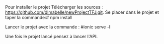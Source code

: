 Pour installer le projet
Télécharger les sources : https://github.com/dlmabelle/newProjectTFJ.git.
Se placer dans le projet et taper la commande:# npm install

Lancer le projet avec la commande : #ionic serve -l

Une fois le projet lancé pensez à lancer l'API.
